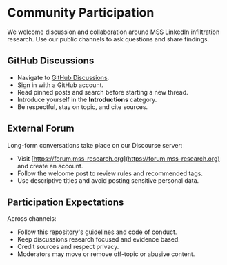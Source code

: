 # Community Participation

We welcome discussion and collaboration around MSS LinkedIn infiltration research. Use our public channels to ask questions and share findings.

## GitHub Discussions

- Navigate to [GitHub Discussions](https://github.com/OWNER/SWED-AI-RQIE-O-HI-E-H/discussions).
- Sign in with a GitHub account.
- Read pinned posts and search before starting a new thread.
- Introduce yourself in the **Introductions** category.
- Be respectful, stay on topic, and cite sources.

## External Forum

Long-form conversations take place on our Discourse server:

- Visit [https://forum.mss-research.org](https://forum.mss-research.org) and create an account.
- Follow the welcome post to review rules and recommended tags.
- Use descriptive titles and avoid posting sensitive personal data.

## Participation Expectations

Across channels:

- Follow this repository's guidelines and code of conduct.
- Keep discussions research focused and evidence based.
- Credit sources and respect privacy.
- Moderators may move or remove off-topic or abusive content.
